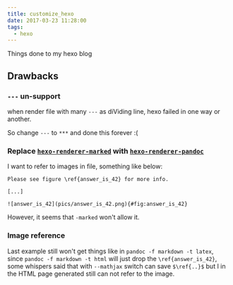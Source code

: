 ```yaml
---
title: customize_hexo
date: 2017-03-23 11:28:00
tags: 
  - hexo
---
```


Things done to my hexo blog

<!-- more -->

## Drawbacks

### `---` un-support

when render file with many `---` as diViding line, hexo failed in one way or another.

So change `---` to `***` and done this forever :(


### Replace [`hexo-renderer-marked`](https://github.com/hexojs/hexo-renderer-marked) with [`hexo-renderer-pandoc`](https://github.com/wzpan/hexo-renderer-pandoc)

I want to refer to images in file, something like below:

``` vi
Please see figure \ref{answer_is_42} for more info.

[...]

![answer_is_42](pics/answer_is_42.png){#fig:answer_is_42}

```

However, it seems that `-marked` won't allow it.

### Image reference

Last example still won't get things like in `pandoc -f markdown -t latex`, since `pandoc -f markdown -t html` will just drop the `\ref{answer_is_42}`, some whispers said that with `--mathjax` switch can save `$\ref{..}$` but I in the HTML page generated still can not refer to the image.
